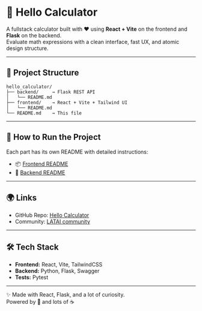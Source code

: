 # 🧮 Hello Calculator

A fullstack calculator built with ❤️ using **React + Vite** on the frontend and **Flask** on the backend.  
Evaluate math expressions with a clean interface, fast UX, and atomic design structure.

---

## 📁 Project Structure

```
hello_calculator/
├── backend/     → Flask REST API
│   └── README.md
├── frontend/    → React + Vite + Tailwind UI
│   └── README.md
└── README.md    → This file
```

---

## 🚀 How to Run the Project

Each part has its own README with detailed instructions:

- 📦 [Frontend README](./frontend/README.md)
- 🔧 [Backend README](./backend/README.md)

---

## 🌍 Links

- GitHub Repo: [Hello Calculator](https://github.com/latai-community/hello_calculator)
- Community: [LATAI community](https://github.com/latai-community)

---

## 🛠️ Tech Stack

- **Frontend:** React, Vite, TailwindCSS
- **Backend:** Python, Flask, Swagger
- **Tests:** Pytest

---

✨ Made with React, Flask, and a lot of curiosity.  
Powered by 🤖 and lots of ☕
